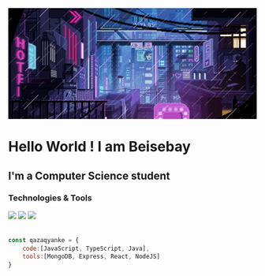<img align="center" src="https://github.com/qazaqyanke/qazaqyanke/blob/main/Без названия.gif" width="700">

# Hello World ! I am Beisebay

## I'm a Computer Science student

### Technologies & Tools

![](https://img.shields.io/badge/OS-Linux-informational?style=flat-square&logo=linux&logoColor=white&color=5194f0&bgcolor=110d17)
![](https://img.shields.io/badge/Editor-VS%20Code-informational?style=flat-square&logo=visual-studio-code&logoColor=white&color=5194f0)
![](https://img.shields.io/badge/Code-JavaScript-informational?style=flat-square&logo=javascript&logoColor=white&color=5194f0)

```javascript

const qazaqyanke = {
    code:[JavaScript, TypeScript, Java],
    tools:[MongoDB, Express, React, NodeJS]
}


```
